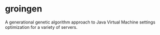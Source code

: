 groingen
========

A generational genetic algorithm approach to Java Virtual Machine settings optimization for a variety of servers.
